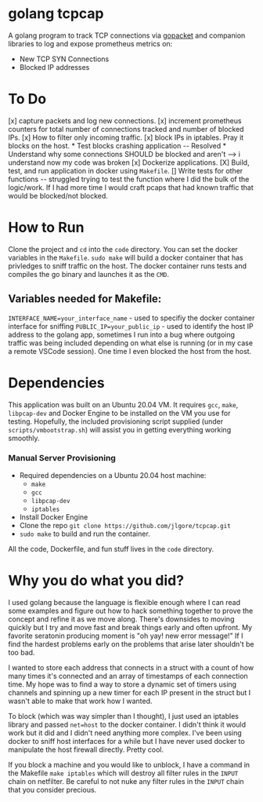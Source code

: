 # golang tcpcap

A golang program to track TCP connections via [gopacket](https://github.com/google/gopacket) and companion libraries to log and expose prometheus metrics on:

* New TCP SYN Connections
* Blocked IP addresses

# To Do

[x] capture packets and log new connections.
[x] increment prometheus counters for total number of connections tracked and number of blocked IPs.
[x] How to filter only incoming traffic.
[x] block IPs in iptables. Pray it blocks on the host.
    * Test blocks crashing application -- Resolved
    * Understand why some connections SHOULD be blocked and aren't --> i understand now my code was broken
[x] Dockerize applications.
[X] Build, test, and run application in docker using `Makefile`.
[] Write tests for other functions -- struggled trying to test the function where I did the bulk of the logic/work. If I had more time I would craft pcaps that had known traffic that would be blocked/not blocked. 

# How to Run

Clone the project and `cd` into the `code` directory. You can set the docker variables in the  `Makefile`. `sudo make` will build a docker container that has privledges to sniff traffic on the host. The docker container runs tests and compiles the go binary and launches it as the `CMD`. 

## Variables needed for Makefile:

`INTERFACE_NAME=your_interface_name` - used to specifiy the docker container interface for sniffing
`PUBLIC_IP=your_public_ip` - used to identify the host IP address to the golang app, sometimes I run into a bug where outgoing traffic was being included depending on what else is running (or in my case a remote VSCode session). One time I even blocked the host from the host.

# Dependencies

This application was built on an Ubuntu 20.04 VM. It requires `gcc`, `make`, `libpcap-dev` and Docker Engine to be installed on the VM you use for testing. Hopefully, the included provisioning script supplied (under `scripts/vmbootstrap.sh`) will assist you in getting everything working smoothly. 

### Manual Server Provisioning

* Required dependencies on a Ubuntu 20.04 host machine:
    * `make`
    * `gcc`
    * `libpcap-dev`
    * `iptables`
* Install Docker Engine
* Clone the repo `git clone https://github.com/jlgore/tcpcap.git`
* `sudo make` to build and run the container.

All the code, Dockerfile, and fun stuff lives in the `code` directory.

# Why you do what you did?

I used golang because the language is flexible enough where I can read some examples and figure out how to hack something together to prove the concept and refine it as we move along. There's downsides to moving quickly but I try and move fast and break things early and often upfront. My favorite seratonin producing moment is "oh yay! new error message!" If I find the hardest problems early on the problems that arise later shouldn't be too bad. 

I wanted to store each address that connects in a struct with a count of how many times it's connected and an array of timestamps of each connection time. My hope was to find a way to store a dynamic set of timers using channels and spinning up a new timer for each IP present in the struct but I wasn't able to make that work how I wanted.

To block (which was way simpler than I thought), I just used an iptables library and passed `net=host` to the docker container. I didn't think it would work but it did and I didn't need anything more complex. I've been using docker to sniff host interfaces for a while but I have never used docker to manipulate the host firewall directly. Pretty cool.

If you block a machine and you would like to unblock, I have a command in the Makefile `make iptables` which will destroy all filter rules in the `INPUT` chain on netfilter. Be careful to not nuke any filter rules in the `INPUT` chain that you consider precious. 